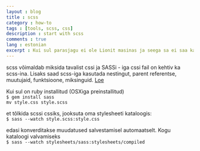 ```yaml
---
layout : blog
title : scss
category : how-to
tags : [tools, scss, css]
description : start with scss
comments : true
lang : estonian
excerpt : Kui sul parasjagu ei ole Lionit masinas ja seega sa ei saa kasutada [Codekiti](http://incident57.com/codekit/), aga scssi võiks tarvitada ikka...
---
```


scss võimaldab miksida tavalist cssi ja SASSi - iga cssi fail on kehtiv ka scss-ina. Lisaks saad scss-iga kasutada nestingut, parent referentse, muutujaid, funktsioone, miksinguid. [Loe](http://sass-lang.com/tutorial.html)

Kui sul on ruby installitud (OSXiga preinstallitud)  
`$ gem install sass`  
`mv style.css style.scss`  

et tõlkida scssi cssiks, jooksuta oma stylesheeti kataloogis:  
`$ sass --watch style.scss:style.css`

edasi konverditakse muudatused salvestamisel automaatselt. Kogu kataloogi valvamiseks  
`$ sass --watch stylesheets/sass:stylesheets/compiled`



